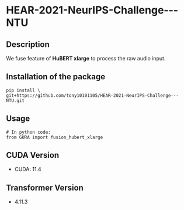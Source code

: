 # HEAR-2021-NeurIPS-Challenge---NTU

## Description

We fuse feature of **HuBERT xlarge** to process the raw audio input.

## Installation of the package

```shell
pip install \
git+https://github.com/tony10101105/HEAR-2021-NeurIPS-Challenge---NTU.git
```

## Usage

```python3
# In python code:
from GURA import fusion_hubert_xlarge
```
## CUDA Version

* CUDA: 11.4

## Transformer Version

* 4.11.3
